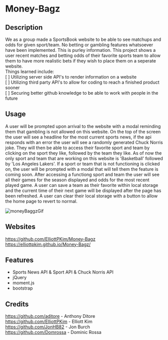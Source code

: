 # Money-Bagz

## Description

We as a group made a SportsBook website to be able to see matchups and odds for given sport/team.
No betting or gambling features whatsoever have been implemented. This is purley information.
This project shows a user recent matches and betting odds of their favorite sports team to allow them to have more realistic bets if they wish to place them on a seperate website.<br>
Things learned include:<br>
[ ] Utilizing server side API's to render information on a website<br>
[ ] Utilizing third party API's to allow for coding to reach a finished product sooner<br>
[ ] Securing better github knowledge to be able to work with people in the future

## Usage

A user will be prompted upon arrival to the website with a modal reminding them that gambling is not allowed on this website.
On the top of the screen the user will see a headline for the most current sports news, if the api responds with an error the user will see a randomly generated Chuck Norris joke.
They will then be able to access their favorite sport and team by clicking on the sport they like, followed by the team they like.
As of now the only sport and team that are working on this website is 'Basketball' followed by 'Los Angeles Lakers'.
If a sport or team that is not functioning is clicked on, the user will be prompted with a modal that will tell them the feature is coming soon.
After accessing a functiong sport and team the user will see all their games for the season displayed and odds for the most recent played game.
A user can save a team as their favorite within local storage and the current time of their next game will be displayed after the page has been refreshed.
A user can clear their local storage with a button to allow the home page to revert to normal.

![moneyBaggzGif](assets/images/moneyBaggz.gif)

## Websites 

https://github.com/ElliottPKim/Money-Bagz <br>
https://elliottpkim.github.io/Money-Bagz/

## Features

* Sports News API & Sport API & Chuck Norris API
* jQuery
* moment.js
* bootstrap

## Credits

https://github.com/aditore - Anthony Ditore<br>
https://github.com/ElliottPKim - Elliott Kim<br>
https://github.com/JonHB82 - Jon Burch<br>
https://github.com/Domrossa - Dominic Rossa<br>